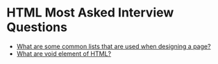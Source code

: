 # HTML Most Asked Interview Questions

- [What are some common lists that are used when designing a page?](https://github.com/BekCodingAddict/Front-End/blob/master/Most%20Asked%20Interview%20Questions/HTML/Questions/1.HTML-Lists.md)
- [What are void element of HTML?](https://github.com/BekCodingAddict/Front-End/blob/master/Most%20Asked%20Interview%20Questions/HTML/Questions/HEML-void-elements.md)
